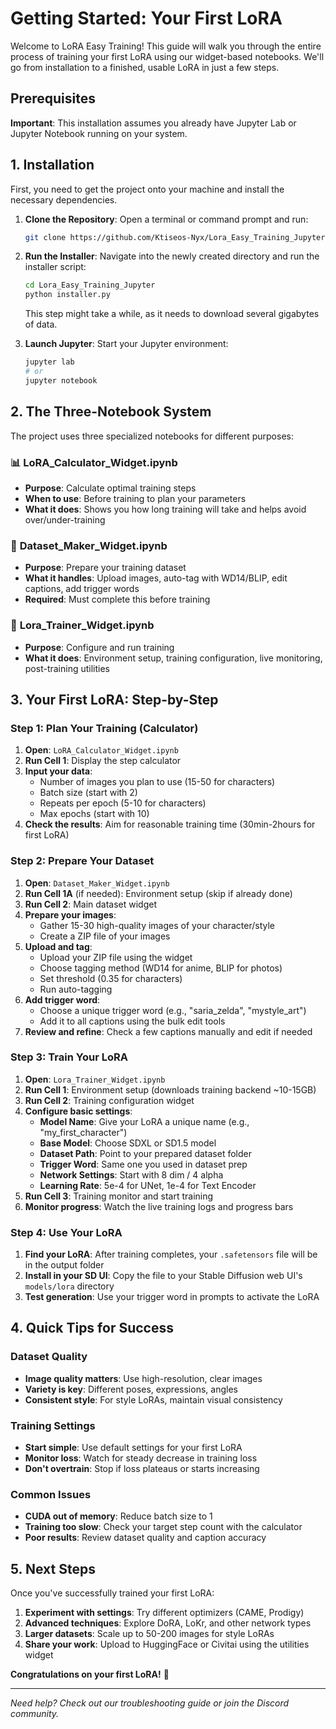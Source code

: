 # Getting Started: Your First LoRA

Welcome to LoRA Easy Training! This guide will walk you through the entire process of training your first LoRA using our widget-based notebooks. We'll go from installation to a finished, usable LoRA in just a few steps.

## Prerequisites

**Important**: This installation assumes you already have Jupyter Lab or Jupyter Notebook running on your system.

## 1. Installation

First, you need to get the project onto your machine and install the necessary dependencies.

1. **Clone the Repository**: Open a terminal or command prompt and run:
   ```bash
   git clone https://github.com/Ktiseos-Nyx/Lora_Easy_Training_Jupyter.git
   ```

2. **Run the Installer**: Navigate into the newly created directory and run the installer script:
   ```bash
   cd Lora_Easy_Training_Jupyter
   python installer.py
   ```
   This step might take a while, as it needs to download several gigabytes of data.

3. **Launch Jupyter**: Start your Jupyter environment:
   ```bash
   jupyter lab
   # or
   jupyter notebook
   ```

## 2. The Three-Notebook System

The project uses three specialized notebooks for different purposes:

### 📊 **LoRA_Calculator_Widget.ipynb**
- **Purpose**: Calculate optimal training steps
- **When to use**: Before training to plan your parameters
- **What it does**: Shows you how long training will take and helps avoid over/under-training

### 📁 **Dataset_Maker_Widget.ipynb** 
- **Purpose**: Prepare your training dataset
- **What it handles**: Upload images, auto-tag with WD14/BLIP, edit captions, add trigger words
- **Required**: Must complete this before training

### 🚀 **Lora_Trainer_Widget.ipynb**
- **Purpose**: Configure and run training
- **What it does**: Environment setup, training configuration, live monitoring, post-training utilities

## 3. Your First LoRA: Step-by-Step

### Step 1: Plan Your Training (Calculator)

1. **Open**: `LoRA_Calculator_Widget.ipynb`
2. **Run Cell 1**: Display the step calculator
3. **Input your data**:
   - Number of images you plan to use (15-50 for characters)
   - Batch size (start with 2)
   - Repeats per epoch (5-10 for characters)
   - Max epochs (start with 10)
4. **Check the results**: Aim for reasonable training time (30min-2hours for first LoRA)

### Step 2: Prepare Your Dataset

1. **Open**: `Dataset_Maker_Widget.ipynb`
2. **Run Cell 1A** (if needed): Environment setup (skip if already done)
3. **Run Cell 2**: Main dataset widget
4. **Prepare your images**:
   - Gather 15-30 high-quality images of your character/style
   - Create a ZIP file of your images
5. **Upload and tag**:
   - Upload your ZIP file using the widget
   - Choose tagging method (WD14 for anime, BLIP for photos)  
   - Set threshold (0.35 for characters)
   - Run auto-tagging
6. **Add trigger word**:
   - Choose a unique trigger word (e.g., "saria_zelda", "mystyle_art")
   - Add it to all captions using the bulk edit tools
7. **Review and refine**: Check a few captions manually and edit if needed

### Step 3: Train Your LoRA

1. **Open**: `Lora_Trainer_Widget.ipynb`
2. **Run Cell 1**: Environment setup (downloads training backend ~10-15GB)
3. **Run Cell 2**: Training configuration widget
4. **Configure basic settings**:
   - **Model Name**: Give your LoRA a unique name (e.g., "my_first_character")
   - **Base Model**: Choose SDXL or SD1.5 model
   - **Dataset Path**: Point to your prepared dataset folder
   - **Trigger Word**: Same one you used in dataset prep
   - **Network Settings**: Start with 8 dim / 4 alpha
   - **Learning Rate**: 5e-4 for UNet, 1e-4 for Text Encoder
5. **Run Cell 3**: Training monitor and start training
6. **Monitor progress**: Watch the live training logs and progress bars

### Step 4: Use Your LoRA

1. **Find your LoRA**: After training completes, your `.safetensors` file will be in the output folder
2. **Install in your SD UI**: Copy the file to your Stable Diffusion web UI's `models/lora` directory
3. **Test generation**: Use your trigger word in prompts to activate the LoRA

## 4. Quick Tips for Success

### Dataset Quality
- **Image quality matters**: Use high-resolution, clear images
- **Variety is key**: Different poses, expressions, angles
- **Consistent style**: For style LoRAs, maintain visual consistency

### Training Settings
- **Start simple**: Use default settings for your first LoRA
- **Monitor loss**: Watch for steady decrease in training loss
- **Don't overtrain**: Stop if loss plateaus or starts increasing

### Common Issues
- **CUDA out of memory**: Reduce batch size to 1
- **Training too slow**: Check your target step count with the calculator
- **Poor results**: Review dataset quality and caption accuracy

## 5. Next Steps

Once you've successfully trained your first LoRA:

1. **Experiment with settings**: Try different optimizers (CAME, Prodigy)
2. **Advanced techniques**: Explore DoRA, LoKr, and other network types
3. **Larger datasets**: Scale up to 50-200 images for style LoRAs
4. **Share your work**: Upload to HuggingFace or Civitai using the utilities widget

**Congratulations on your first LoRA!** 🎉

---

*Need help? Check out our troubleshooting guide or join the Discord community.*